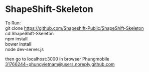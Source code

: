 # ShapeShift-Skeleton

To Run: </br>
  git clone https://github.com/Shapeshift-Public/ShapeShift-Skeleton </br>
  cd ShapeShift-Skeleton </br>
  npm install </br>
  bower install </br>
  node dev-server.js </br>
  
  then go to localhost:3000 in browser
Phungmobile
 31766244+phungvietnam@users.noreply.github.com
